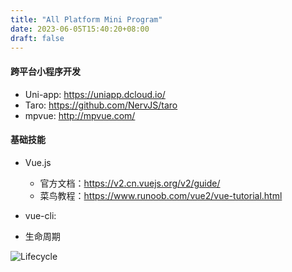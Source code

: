 ```yaml
---
title: "All Platform Mini Program"
date: 2023-06-05T15:40:20+08:00
draft: false
---
```


#### 跨平台小程序开发

- Uni-app: https://uniapp.dcloud.io/
- Taro: https://github.com/NervJS/taro
- mpvue: http://mpvue.com/


#### 基础技能

- Vue.js
    - 官方文档：https://v2.cn.vuejs.org/v2/guide/
    - 菜鸟教程：https://www.runoob.com/vue2/vue-tutorial.html


- vue-cli: 


- 生命周期

![Lifecycle](https://v2.cn.vuejs.org/images/lifecycle.png)

